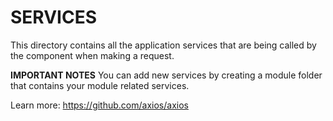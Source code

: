 # SERVICES
This directory contains all the application services that are being called by the component when making a request.

**IMPORTANT NOTES**
You can add new services by creating a module folder that contains your module related services.

Learn more:
https://github.com/axios/axios
